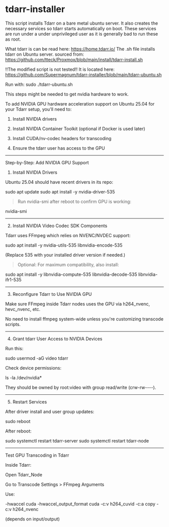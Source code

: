 # tdarr-installer
This script installs Tdarr on a bare metal ubuntu server.
It also creates the necessary services so tdarr starts automatically on boot. These services are run under a 
under unprivileged user as it is generally bad to run these as root.

What tdarr is can be read here:
https://home.tdarr.io/
The .sh file installs tdarr on Ubuntu server.
sourced from:
https://github.com/tteck/Proxmox/blob/main/install/tdarr-install.sh


!!The modified script is not tested!!
It is located here:
https://github.com/Supermagnum/tdarr-installer/blob/main/tdarr-ubuntu.sh

Run with: sudo ./tdarr-ubuntu.sh

This steps might be needed to get nvidia hardware to work.

To add NVIDIA GPU hardware acceleration support on Ubuntu 25.04 for your Tdarr setup, you'll need to:

1. Install NVIDIA drivers


2. Install NVIDIA Container Toolkit (optional if Docker is used later)


3. Install CUDA/nv-codec headers for transcoding


4. Ensure the tdarr user has access to the GPU


---

Step-by-Step: Add NVIDIA GPU Support

 1. Install NVIDIA Drivers

Ubuntu 25.04 should have recent drivers in its repo:

sudo apt update
sudo apt install -y nvidia-driver-535

> Run nvidia-smi after reboot to confirm GPU is working:

nvidia-smi


---

2. Install NVIDIA Video Codec SDK Components

Tdarr uses FFmpeg which relies on NVENC/NVDEC support:

sudo apt install -y nvidia-utils-535 libnvidia-encode-535

(Replace 535 with your installed driver version if needed.)

> Optional: For maximum compatibility, also install:

sudo apt install -y libnvidia-compute-535 libnvidia-decode-535 libnvidia-ifr1-535


---

 3. Reconfigure Tdarr to Use NVIDIA GPU

Make sure FFmpeg inside Tdarr nodes uses the GPU via h264_nvenc, hevc_nvenc, etc.

No need to install ffmpeg system-wide unless you're customizing transcode scripts.


---

4. Grant tdarr User Access to NVIDIA Devices

Run this:

sudo usermod -aG video tdarr

Check device permissions:

ls -la /dev/nvidia*

They should be owned by root:video with group read/write (crw-rw----).


---

5. Restart Services

After driver install and user group updates:

sudo reboot

After reboot:

sudo systemctl restart tdarr-server
sudo systemctl restart tdarr-node


---

Test GPU Transcoding in Tdarr

Inside Tdarr:

Open Tdarr_Node

Go to Transcode Settings > FFmpeg Arguments

Use:

-hwaccel cuda -hwaccel_output_format cuda -c:v h264_cuvid -c:a copy
-c:v h264_nvenc

(depends on input/output)


